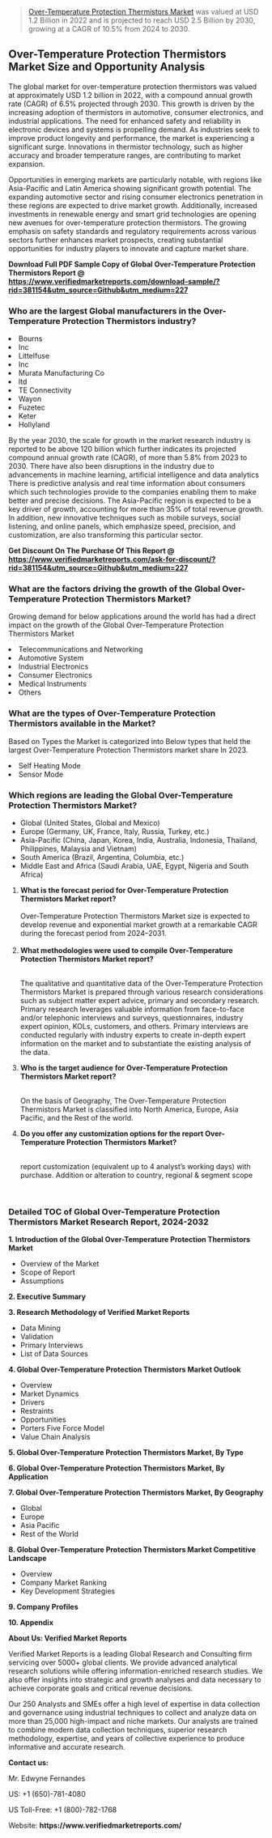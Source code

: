 <blockquote><p><p><a href="https://www.verifiedmarketreports.com/download-sample/?rid=381154&utm_source=Github&utm_medium=227" target="_blank">Over-Temperature Protection Thermistors Market</a> was valued at USD 1.2 Billion in 2022 and is projected to reach USD 2.5 Billion by 2030, growing at a CAGR of 10.5% from 2024 to 2030.</p></blockquote><p><h2>Over-Temperature Protection Thermistors Market Size and Opportunity Analysis</h2><p>The global market for over-temperature protection thermistors was valued at approximately USD 1.2 billion in 2022, with a compound annual growth rate (CAGR) of 6.5% projected through 2030. This growth is driven by the increasing adoption of thermistors in automotive, consumer electronics, and industrial applications. The need for enhanced safety and reliability in electronic devices and systems is propelling demand. As industries seek to improve product longevity and performance, the market is experiencing a significant surge. Innovations in thermistor technology, such as higher accuracy and broader temperature ranges, are contributing to market expansion.</p><p>Opportunities in emerging markets are particularly notable, with regions like Asia-Pacific and Latin America showing significant growth potential. The expanding automotive sector and rising consumer electronics penetration in these regions are expected to drive market growth. Additionally, increased investments in renewable energy and smart grid technologies are opening new avenues for over-temperature protection thermistors. The growing emphasis on safety standards and regulatory requirements across various sectors further enhances market prospects, creating substantial opportunities for industry players to innovate and capture market share.</p></p><p class=""><strong>Download Full PDF Sample Copy of Global Over-Temperature Protection Thermistors Report @ <a href="https://www.verifiedmarketreports.com/download-sample/?rid=381154&amp;utm_source=Github&amp;utm_medium=227" target="_blank">https://www.verifiedmarketreports.com/download-sample/?rid=381154&amp;utm_source=Github&amp;utm_medium=227</a></strong></p><h3 id="" class="">Who are the largest Global manufacturers in the Over-Temperature Protection Thermistors industry?</h3><p><li>Bourns</li><li> Inc</li><li> Littelfuse</li><li> Inc</li><li> Murata Manufacturing Co</li><li> ltd</li><li> TE Connectivity</li><li> Wayon</li><li> Fuzetec</li><li> Keter</li><li> Hollyland</li></p><div class=""><div class="" dir="" data-message-author-role="" data-message-id="" data-message-model-slug=""><div class=""><div class=""><div class=""><div class="" dir="" data-message-author-role="" data-message-id="" data-message-model-slug=""><div class=""><div class=""><p>By the year 2030, the scale for growth in the market research industry is reported to be above 120 billion which further indicates its projected compound annual growth rate (CAGR), of more than 5.8% from 2023 to 2030. There have also been disruptions in the industry due to advancements in machine learning, artificial intelligence and data analytics There is predictive analysis and real time information about consumers which such technologies provide to the companies enabling them to make better and precise decisions. The Asia-Pacific region is expected to be a key driver of growth, accounting for more than 35% of total revenue growth. In addition, new innovative techniques such as mobile surveys, social listening, and online panels, which emphasize speed, precision, and customization, are also transforming this particular sector.</p><p><strong>Get Discount On The Purchase Of This Report @&nbsp; <a href="https://www.verifiedmarketreports.com/ask-for-discount/?rid=381154&amp;utm_source=Github&amp;utm_medium=227" target="_blank">https://www.verifiedmarketreports.com/ask-for-discount/?rid=381154&amp;utm_source=Github&amp;utm_medium=227</a></strong></p></div></div></div></div></div></div></div></div><h3 id="" class="">What are the factors driving the growth of the Global Over-Temperature Protection Thermistors Market?</h3><p id="" class="">Growing demand for below applications around the world has had a direct impact on the growth of the Global Over-Temperature Protection Thermistors Market</p><p id="" class=""><li>Telecommunications and Networking</li><li> Automotive System</li><li> Industrial Electronics</li><li> Consumer Electronics</li><li> Medical Instruments</li><li> Others</li></p><h3 id="" class="">What are the types of Over-Temperature Protection Thermistors available in the Market?</h3><p id="" class="">Based on Types the Market is categorized into Below types that held the largest Over-Temperature Protection Thermistors market share In 2023.</p><p id="" class=""><li>Self Heating Mode</li><li> Sensor Mode</li></p><h3 id="" class="">Which regions are leading the Global Over-Temperature Protection Thermistors Market?</h3><ul><li>Global (United States, Global and Mexico)</li><li>Europe (Germany, UK, France, Italy, Russia, Turkey, etc.)</li><li>Asia-Pacific (China, Japan, Korea, India, Australia, Indonesia, Thailand, Philippines, Malaysia and Vietnam)</li><li>South America (Brazil, Argentina, Columbia, etc.)</li><li>Middle East and Africa (Saudi Arabia, UAE, Egypt, Nigeria and South Africa)</li></ul><p><ol><li><strong>What is the forecast period for Over-Temperature Protection Thermistors Market report?<br /></strong><br /><span data-sheets-root="1" data-sheets-value="{&quot;1&quot;:2,&quot;2&quot;:&quot;XXXX size is expected to develop revenue and exponential market growth at a remarkable CAGR during the forecast period from 2024&ndash;2030.&quot;}" data-sheets-userformat="{&quot;2&quot;:12674,&quot;4&quot;:{&quot;1&quot;:2,&quot;2&quot;:16776960},&quot;10&quot;:2,&quot;11&quot;:0,&quot;15&quot;:&quot;Arial&quot;,&quot;16&quot;:12}">Over-Temperature Protection Thermistors Market size is expected to develop revenue and exponential market growth at a remarkable CAGR during the forecast period from 2024&ndash;2031.</span><br /><br /></li><li><strong>What methodologies were used to compile Over-Temperature Protection Thermistors Market report?<br /><br /></strong><p>The qualitative and quantitative data of the&nbsp;Over-Temperature Protection Thermistors Market is prepared through various research considerations such as subject matter expert advice, primary and secondary research. Primary research leverages valuable information from face-to-face and/or telephonic interviews and surveys, questionnaires, industry expert opinion, KOLs, customers, and others. Primary interviews are conducted regularly with industry experts to create in-depth expert information on the market and to substantiate the existing analysis of the data.&nbsp;</p></li><li><strong>Who is the target audience for Over-Temperature Protection Thermistors Market report?<br /><br /></strong><p>On the basis of Geography, The&nbsp;Over-Temperature Protection Thermistors Market is classified into North America, Europe, Asia Pacific, and the Rest of the world.</p></li><li><strong>Do you offer any customization options for the report Over-Temperature Protection Thermistors Market?<br /><br /></strong><p>report customization (equivalent up to 4 analyst&rsquo;s working days) with purchase. Addition or alteration to country, regional &amp; segment scope</p><p>&nbsp;</p></li></ol></p><h3 id="" class="">Detailed TOC of Global Over-Temperature Protection Thermistors Market Research Report, 2024-2032</h3><p id="" class=""><strong>1. Introduction of the Global Over-Temperature Protection Thermistors Market</strong></p><ul><li>Overview of the Market</li><li>Scope of Report</li><li>Assumptions</li></ul><p id="" class=""><strong>2. Executive Summary</strong></p><p id="" class=""><strong>3. Research Methodology of&nbsp;Verified Market Reports</strong></p><ul><li>Data Mining</li><li>Validation</li><li>Primary Interviews</li><li>List of Data Sources</li></ul><p id="" class=""><strong>4. Global Over-Temperature Protection Thermistors Market Outlook</strong></p><ul><li>Overview</li><li>Market Dynamics</li><li>Drivers</li><li>Restraints</li><li>Opportunities</li><li>Porters Five Force Model</li><li>Value Chain Analysis</li></ul><p id="" class=""><strong>5. Global Over-Temperature Protection Thermistors Market, By&nbsp;Type</strong></p><p id="" class=""><strong>6. Global Over-Temperature Protection Thermistors Market, By Application</strong></p><p id="" class=""><strong>7. Global Over-Temperature Protection Thermistors Market, By Geography</strong></p><ul><li>Global</li><li>Europe</li><li>Asia Pacific</li><li>Rest of the World</li></ul><p id="" class=""><strong>8. Global Over-Temperature Protection Thermistors Market Competitive Landscape</strong></p><ul><li>Overview</li><li>Company Market Ranking</li><li>Key Development Strategies</li></ul><p id="" class=""><strong>9. Company Profiles</strong></p><p id="" class=""><strong>10. Appendix</strong></p><p id="" class=""><strong>About Us: Verified Market Reports</strong></p><p id="" class="">Verified Market Reports is a leading Global Research and Consulting firm servicing over 5000+ global clients. We provide advanced analytical research solutions while offering information-enriched research studies. We also offer insights into strategic and growth analyses and data necessary to achieve corporate goals and critical revenue decisions.</p><p id="" class="">Our 250 Analysts and SMEs offer a high level of expertise in data collection and governance using industrial techniques to collect and analyze data on more than 25,000 high-impact and niche markets. Our analysts are trained to combine modern data collection techniques, superior research methodology, expertise, and years of collective experience to produce informative and accurate research.</p><p id="" class=""><strong>Contact us:</strong></p><p id="" class="">Mr. Edwyne Fernandes</p><p id="" class="">US: +1 (650)-781-4080</p><p id="" class="">US Toll-Free: +1 (800)-782-1768</p><p id="" class="">Website: <a target="" data-test-app-aware-link=""><strong>https://www.verifiedmarketreports.com/</strong></a></p>
